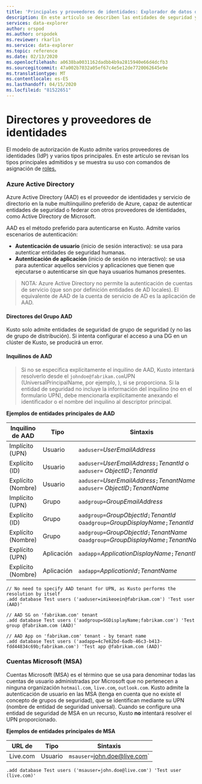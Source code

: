 ```yaml
---
title: 'Principales y proveedores de identidades: Explorador de datos de Azure Microsoft Docs'
description: En este artículo se describen las entidades de seguridad y los proveedores de identidades en Azure Data Explorer.
services: data-explorer
author: orspod
ms.author: orspodek
ms.reviewer: rkarlin
ms.service: data-explorer
ms.topic: reference
ms.date: 02/13/2020
ms.openlocfilehash: a0638ba0031162dadbb4b9a2815940e66d4dcfb3
ms.sourcegitcommit: 47a002b7032a05ef67c4e5e12de7720062645e9e
ms.translationtype: MT
ms.contentlocale: es-ES
ms.lasthandoff: 04/15/2020
ms.locfileid: "81522651"
---
```

# <a name="principals-and-identity-providers"></a>Directores y proveedores de identidades

El modelo de autorización de Kusto admite varios proveedores de identidades (IdP) y varios tipos principales.
En este artículo se revisan los tipos principales admitidos y se muestra su uso con comandos de asignación de [roles.](../../management/security-roles.md)

### <a name="azure-active-directory"></a>Azure Active Directory
Azure Active Directory (AAD) es el proveedor de identidades y servicio de directorio en la nube multiinquilino preferido de Azure, capaz de autenticar entidades de seguridad o federar con otros proveedores de identidades, como Active Directory de Microsoft.

AAD es el método preferido para autenticarse en Kusto. Admite varios escenarios de autenticación:
* **Autenticación de usuario** (inicio de sesión interactivo): se usa para autenticar entidades de seguridad humanas.
* **Autenticación de aplicación** (inicio de sesión no interactivo): se usa para autenticar aquellos servicios y aplicaciones que tienen que ejecutarse o autenticarse sin que haya usuarios humanos presentes.

>NOTA: Azure Active Directory no permite la autenticación de cuentas de servicio (que son por definición entidades de AD locales).
El equivalente de AAD de la cuenta de servicio de AD es la aplicación de AAD.

#### <a name="aad-group-principals"></a>Directores del Grupo AAD
Kusto solo admite entidades de seguridad de grupo de seguridad (y no las de grupo de distribución). Si intenta configurar el acceso a una DG en un clúster de Kusto, se producirá un error.

#### <a name="aad-tenants"></a>Inquilinos de AAD


>Si no se especifica explícitamente el inquilino de AAD, Kusto intentará resolverlo desde el `johndoe@fabrikam.com`UPN (UniversalPrincipalName, por ejemplo, ), si se proporciona.
Si la entidad de seguridad no incluye la información del inquilino (no en el formulario UPN), debe mencionarla explícitamente anexando el identificador o el nombre del inquilino al descriptor principal.

**Ejemplos de entidades principales de AAD**

|Inquilino de AAD |Tipo |Sintaxis |
|-----------|-----|-------|
|Implícito (UPN)  |Usuario  |`aaduser=`*UserEmailAddress*
|Explícito (ID)   |Usuario  |`aaduser=`*UserEmailAddress*`;`*TenantId* o `aaduser=` *ObjectID*`;`*TenantId*
|Explícito (Nombre) |Usuario  |`aaduser=`*UserEmailAddress*`;`*TenantName* o `aaduser=` *ObjectID*`;`*TenantName*
|Implícito (UPN)  |Grupo |`aadgroup=`*GroupEmailAddress*
|Explícito (ID)   |Grupo |`aadgroup=`*GroupObjectId*`;`*TenantId* o`aadgroup=`*GroupDisplayName*`;`*TenantId*
|Explícito (Nombre) |Grupo |`aadgroup=`*GroupObjectId*`;`*TenantName* o`aadgroup=`*GroupDisplayName*`;`*TenantName*
|Explícito (UPN)  |Aplicación   |`aadapp`=*ApplicationDisplayName*`;`*TenantId*
|Explícito (Nombre) |Aplicación   |`aadapp=`*ApplicationId*`;`*TenantName*

```kusto
// No need to specify AAD tenant for UPN, as Kusto performs the resolution by itself
.add database Test users ('aaduser=imikeoein@fabrikam.com') 'Test user (AAD)'

// AAD SG on 'fabrikam.com' tenant
.add database Test users ('aadgroup=SGDisplayName;fabrikam.com') 'Test group @fabrikam.com (AAD)'

// AAD App on 'fabrikam.com' tenant - by tenant name
.add database Test users ('aadapp=4c7e82bd-6adb-46c3-b413-fdd44834c69b;fabrikam.com') 'Test app @fabrikam.com (AAD)'
```

### <a name="microsoft-accounts-msas"></a>Cuentas Microsoft (MSA)
Cuentas Microsoft (MSA) es el término que se usa para denominar todas las cuentas de usuario administradas por Microsoft que no pertenecen a ninguna organización `hotmail.com`, `live.com`, `outlook.com`.
Kusto admite la autenticación de usuario en las MSA (tenga en cuenta que no existe el concepto de grupos de seguridad), que se identifican mediante su UPN (nombre de entidad de seguridad universal).
Cuando se configure una entidad de seguridad de MSA en un recurso, Kusto **no** intentará resolver el UPN proporcionado.

**Ejemplos de entidades principales de MSA**

|URL de  |Tipo  |Sintaxis |
|-----|------|-------|
|Live.com |Usuario  |`msauser=`john.doe@live.com`

```kusto
.add database Test users ('msauser=john.doe@live.com') 'Test user (live.com)'
```

